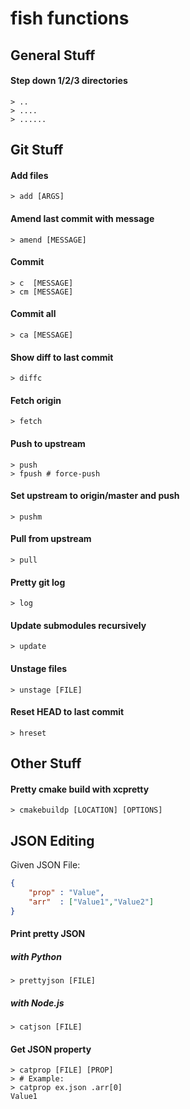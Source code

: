# fish functions

## General Stuff
#### Step down 1/2/3 directories
```shell
> ..
> ....
> ......
```

## Git Stuff
#### Add files
```shell
> add [ARGS]
```

#### Amend last commit with message
```shell
> amend [MESSAGE]
```

#### Commit
```shell
> c  [MESSAGE]
> cm [MESSAGE]
```

#### Commit all
```shell
> ca [MESSAGE]
```

#### Show diff to last commit
```shell
> diffc
```

#### Fetch origin
```shell
> fetch
```

#### Push to upstream
```shell
> push
> fpush # force-push
```

#### Set upstream to origin/master and push
```shell
> pushm
```

#### Pull from upstream
```shell
> pull
```

#### Pretty git log
```shell
> log
```

#### Update submodules recursively
```shell
> update
```

#### Unstage files
```shell
> unstage [FILE]
```

#### Reset HEAD to last commit
```shell
> hreset
```

## Other Stuff

#### Pretty cmake build with xcpretty
```shell
> cmakebuildp [LOCATION] [OPTIONS]
```

## JSON Editing

Given JSON File:
```json
{
    "prop" : "Value",
    "arr"  : ["Value1","Value2"]
}
```

#### Print pretty JSON
##### with Python
```shell
> prettyjson [FILE]
```
##### with Node.js
```shell
> catjson [FILE]
```

#### Get JSON property
```shell
> catprop [FILE] [PROP]
> # Example:
> catprop ex.json .arr[0]
Value1
```

